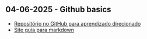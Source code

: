 ## 04-06-2025 - Github basics

- [Repositório no GitHub para aprendizado direcionado](https://github.com)
- [Site guia para markdown](https://markdownguide.org)
